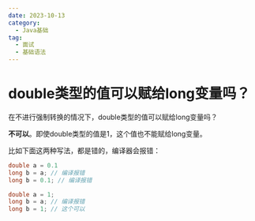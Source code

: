 ```yaml
---
date: 2023-10-13
category:
  - Java基础
tag:
  - 面试
  - 基础语法
---
```


# double类型的值可以赋给long变量吗？

在不进行强制转换的情况下，double类型的值可以赋给long变量吗？

**不可以**。即使double类型的值是1，这个值也不能赋给long变量。

比如下面这两种写法，都是错的，编译器会报错：

```java
double a = 0.1
long b = a; // 编译报错
long b = 0.1; // 编译报错
```

```java
double a = 1;
long b = a; // 编译报错
long b = 1; // 这个可以
```
